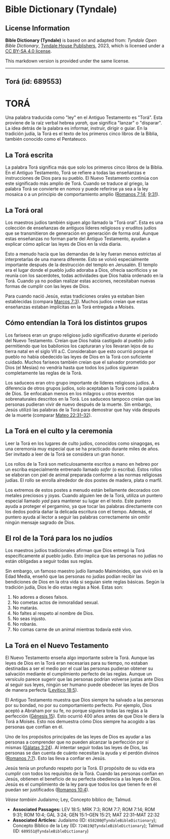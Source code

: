 # Bible Dictionary (Tyndale)

## License Information

**Bible Dictionary (Tyndale)** is based on and adapted from: _Tyndale Open Bible Dictionary_, [Tyndale House Publishers](https://tyndaleopenresources.com/), 2023, which is licensed under a [CC BY-SA 4.0 license](https://creativecommons.org/licenses/by-sa/4.0/legalcode.en).

This markdown version is provided under the same license.



--------------------------------

## Torá (id: 689553)

TORÁ
====

Una palabra traducida como "ley" en el Antiguo Testamento es "Torá". Esta proviene de la raíz verbal hebrea *yarah,* que significa "lanzar" o "disparar". La idea detrás de la palabra es informar, instruir, dirigir o guiar. En la tradición judía, la Torá es el texto de los primeros cinco libros de la Biblia, también conocido como el Pentateuco.

La Torá escrita
---------------

La palabra Torá significa más que solo los primeros cinco libros de la Biblia. En el Antiguo Testamento, Torá se refiere a todas las enseñanzas e instrucciones de Dios para su pueblo. El Nuevo Testamento continúa con este significado más amplio de Torá. Cuando se traduce al griego, la palabra Torá se convierte en *nomos* y puede referirse ya sea a la ley mosaica o a un principio de comportamiento amplio ([Romanos 7:14](https://ref.ly/Rom7:14); [9:31](https://ref.ly/Rom9:31)).

La Torá oral
------------

Los maestros judíos también siguen algo llamado la "Torá oral". Esta es una colección de enseñanzas de antiguos líderes religiosos y eruditos judíos que se transmitieron de generación en generación de forma oral. Aunque estas enseñanzas no forman parte del Antiguo Testamento, ayudan a explicar cómo aplicar las leyes de Dios en la vida diaria.

Esto a menudo hacía que las demandas de la ley fueran menos estrictas al interpretarlas de una manera diferente. Esto se volvió especialmente importante después de la destrucción del templo en Jerusalén. El templo era el lugar donde el pueblo judío adoraba a Dios, ofrecía sacrificios y se reunía con los sacerdotes, todas actividades que Dios había ordenado en la Torá. Cuando ya no podían realizar estas acciones, necesitaban nuevas formas de cumplir con las leyes de Dios.

Para cuando nació Jesús, estas tradiciones orales ya estaban bien establecidas (compara [Marcos 7:3](https://ref.ly/Mark7:3)). Muchos judíos creían que estas enseñanzas estaban implícitas en la Torá entregada a Moisés.

Cómo entendían la Torá los distintos grupos
-------------------------------------------

Los fariseos eran un grupo religioso judío significativo durante el período del Nuevo Testamento. Creían que Dios había castigado al pueblo judío permitiendo que los babilonios los capturaran y los llevaran lejos de su tierra natal en el siglo VII a.C. Consideraban que esto ocurrió porque el pueblo no había obedecido las leyes de Dios en la Torá con suficiente cuidado. Muchos fariseos también creían que el salvador prometido por Dios (el Mesías) no vendría hasta que todos los judíos siguieran completamente las reglas de la Torá.

Los saduceos eran otro grupo importante de líderes religiosos judíos. A diferencia de otros grupos judíos, solo aceptaban la Torá como la palabra de Dios. Se enfocaban menos en los milagros u otros eventos sobrenaturales descritos en la Torá. Los saduceos tampoco creían que las personas pudieran vivir de nuevo después de la muerte. Sin embargo, Jesús utilizó las palabras de la Torá para demostrar que hay vida después de la muerte (comparar [Mateo 22:31–32](https://ref.ly/Matt22:31-Matt22:32)).

La Torá en el culto y la ceremonia
----------------------------------

Leer la Torá en los lugares de culto judíos, conocidos como sinagogas, es una ceremonia muy especial que se ha practicado durante miles de años. Ser invitado a leer de la Torá se considera un gran honor.

Los rollos de la Torá son meticulosamente escritos a mano en hebreo por un escriba especialmente entrenado llamado *sofer* (o escriba). Estos rollos se elaboran con piel de animal preparada conforme a las normas religiosas judías. El rollo se enrolla alrededor de dos postes de madera, plata o marfil.

Los extremos de estos postes a menudo están bellamente decorados con metales preciosos y joyas. Cuando alguien lee de la Torá, utiliza un puntero especial llamado *yad* para mantener su lugar en el texto. Este puntero ayuda a proteger el pergamino, ya que tocar las palabras directamente con los dedos podría dañar la delicada escritura con el tiempo. Además, el puntero ayuda al lector a seguir las palabras correctamente sin omitir ningún mensaje sagrado de Dios.

El rol de la Torá para los no judíos
------------------------------------

Los maestros judíos tradicionales afirman que Dios entregó la Torá específicamente al pueblo judío. Esto implica que las personas no judías no están obligadas a seguir todas sus reglas.

Sin embargo, un famoso maestro judío llamado Maimónides, que vivió en la Edad Media, enseñó que las personas no judías podían recibir las bendiciones de Dios en la otra vida si seguían siete reglas básicas. Según la tradición judía, Dios le dio estas reglas a Noé. Estas son:

1. No adores a dioses falsos.
2. No cometas actos de inmoralidad sexual.
3. No matarás.
4. No faltes al respeto al nombre de Dios.
5. No seas injusto.
6. No robarás.
7. No comas carne de un animal mientras todavía esté vivo.

La Torá en el Nuevo Testamento
------------------------------

El Nuevo Testamento enseña algo importante sobre la Torá. Aunque las leyes de Dios en la Torá eran necesarias para su tiempo, no estaban destinadas a ser el medio por el cual las personas pudieran obtener su salvación mediante el cumplimiento perfecto de las reglas. Aunque un versículo parece sugerir que las personas podrían volverse justas ante Dios al seguir sus leyes, ningún ser humano puede obedecer las leyes de Dios de manera perfecta ([Levítico 18:5](https://ref.ly/Lev18:5)).

El Antiguo Testamento muestra que Dios siempre ha salvado a las personas por su bondad, no por su comportamiento perfecto. Por ejemplo, Dios aceptó a Abraham por su fe, no porque siguiera todas las reglas a la perfección ([Génesis 15](https://ref.ly/Gen15:1-Gen15:21)). Esto ocurrió 400 años antes de que Dios le diera la Torá a Moisés. Esto nos demuestra cómo Dios siempre ha acogido a las personas que confían en él.

Uno de los propósitos principales de las leyes de Dios es ayudar a las personas a comprender que no pueden alcanzar la perfección por sí mismas ([Gálatas 3:24](https://ref.ly/Gal3:24)). Al intentar seguir todas las leyes de Dios, las personas se dan cuenta de cuánto necesitan la ayuda y el perdón divinos ([Romanos 7:7](https://ref.ly/Rom7:7)). Esto las lleva a confiar en Jesús.

Jesús tenía un profundo respeto por la Torá. El propósito de su vida era cumplir con todos los requisitos de la Torá. Cuando las personas confían en Jesús, obtienen el beneficio de su perfecta obediencia a las leyes de Dios. Jesús es el cumplimiento de la ley para que todos los que tienen fe en él puedan ser justificados ([Romanos 10:4](https://ref.ly/Rom10:4)).

*Véase también* Judaísmo; Ley, Concepto bíblico de; Talmud.

* **Associated Passages:** LEV 18:5; MRK 7:3; ROM 7:7; ROM 7:14; ROM 9:31; ROM 10:4; GAL 3:24; GEN 15:1–GEN 15:21; MAT 22:31–MAT 22:32
* **Associated Articles:** Judaísmo (ID: `658280@TyndaleBibleDictionary`); Concepto Bíblico de la Ley (ID: `724619@TyndaleBibleDictionary`); Talmud (ID: `689551@TyndaleBibleDictionary`)

